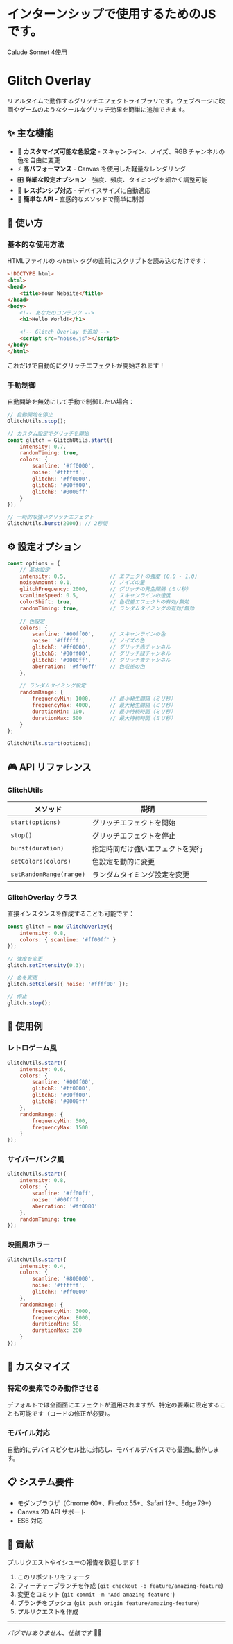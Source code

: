 # インターンシップで使用するためのJSです。
Calude Sonnet 4使用
# Glitch Overlay

リアルタイムで動作するグリッチエフェクトライブラリです。ウェブページに映画やゲームのようなクールなグリッチ効果を簡単に追加できます。

## ✨ 主な機能

- 🎨 **カスタマイズ可能な色設定** - スキャンライン、ノイズ、RGB チャンネルの色を自由に変更
- ⚡ **高パフォーマンス** - Canvas を使用した軽量なレンダリング
- 🎛️ **詳細な設定オプション** - 強度、頻度、タイミングを細かく調整可能
- 📱 **レスポンシブ対応** - デバイスサイズに自動適応
- 🔧 **簡単な API** - 直感的なメソッドで簡単に制御

## 🚀 使い方

### 基本的な使用方法

HTMLファイルの `</html>` タグの直前にスクリプトを読み込むだけです：

```html
<!DOCTYPE html>
<html>
<head>
    <title>Your Website</title>
</head>
<body>
    <!-- あなたのコンテンツ -->
    <h1>Hello World!</h1>
    
    <!-- Glitch Overlay を追加 -->
    <script src="noise.js"></script>
</body>
</html>
```

これだけで自動的にグリッチエフェクトが開始されます！

### 手動制御

自動開始を無効にして手動で制御したい場合：

```javascript
// 自動開始を停止
GlitchUtils.stop();

// カスタム設定でグリッチを開始
const glitch = GlitchUtils.start({
    intensity: 0.7,
    randomTiming: true,
    colors: {
        scanline: '#ff0000',
        noise: '#ffffff',
        glitchR: '#ff0000',
        glitchG: '#00ff00',
        glitchB: '#0000ff'
    }
});

// 一時的な強いグリッチエフェクト
GlitchUtils.burst(2000); // 2秒間
```

## ⚙️ 設定オプション

```javascript
const options = {
    // 基本設定
    intensity: 0.5,              // エフェクトの強度 (0.0 - 1.0)
    noiseAmount: 0.1,            // ノイズの量
    glitchFrequency: 2000,       // グリッチの発生間隔（ミリ秒）
    scanlineSpeed: 0.5,          // スキャンラインの速度
    colorShift: true,            // 色収差エフェクトの有効/無効
    randomTiming: true,          // ランダムタイミングの有効/無効
    
    // 色設定
    colors: {
        scanline: '#00ff00',     // スキャンラインの色
        noise: '#ffffff',        // ノイズの色
        glitchR: '#ff0000',      // グリッチ赤チャンネル
        glitchG: '#00ff00',      // グリッチ緑チャンネル
        glitchB: '#0000ff',      // グリッチ青チャンネル
        aberration: '#ff00ff'    // 色収差の色
    },
    
    // ランダムタイミング設定
    randomRange: {
        frequencyMin: 1000,      // 最小発生間隔（ミリ秒）
        frequencyMax: 4000,      // 最大発生間隔（ミリ秒）
        durationMin: 100,        // 最小持続時間（ミリ秒）
        durationMax: 500         // 最大持続時間（ミリ秒）
    }
};

GlitchUtils.start(options);
```

## 🎮 API リファレンス

### GlitchUtils

| メソッド | 説明 |
|---------|------|
| `start(options)` | グリッチエフェクトを開始 |
| `stop()` | グリッチエフェクトを停止 |
| `burst(duration)` | 指定時間だけ強いエフェクトを実行 |
| `setColors(colors)` | 色設定を動的に変更 |
| `setRandomRange(range)` | ランダムタイミング設定を変更 |

### GlitchOverlay クラス

直接インスタンスを作成することも可能です：

```javascript
const glitch = new GlitchOverlay({
    intensity: 0.8,
    colors: { scanline: '#ff00ff' }
});

// 強度を変更
glitch.setIntensity(0.3);

// 色を変更
glitch.setColors({ noise: '#ffff00' });

// 停止
glitch.stop();
```

## 🎨 使用例

### レトロゲーム風

```javascript
GlitchUtils.start({
    intensity: 0.6,
    colors: {
        scanline: '#00ff00',
        glitchR: '#ff0000',
        glitchG: '#00ff00',
        glitchB: '#0000ff'
    },
    randomRange: {
        frequencyMin: 500,
        frequencyMax: 1500
    }
});
```

### サイバーパンク風

```javascript
GlitchUtils.start({
    intensity: 0.8,
    colors: {
        scanline: '#ff00ff',
        noise: '#00ffff',
        aberration: '#ff0080'
    },
    randomTiming: true
});
```

### 映画風ホラー

```javascript
GlitchUtils.start({
    intensity: 0.4,
    colors: {
        scanline: '#800000',
        noise: '#ffffff',
        glitchR: '#ff0000'
    },
    randomRange: {
        frequencyMin: 3000,
        frequencyMax: 8000,
        durationMin: 50,
        durationMax: 200
    }
});
```

## 🔧 カスタマイズ

### 特定の要素でのみ動作させる

デフォルトでは全画面にエフェクトが適用されますが、特定の要素に限定することも可能です（コードの修正が必要）。

### モバイル対応

自動的にデバイスピクセル比に対応し、モバイルデバイスでも最適に動作します。

## 📋 システム要件

- モダンブラウザ（Chrome 60+、Firefox 55+、Safari 12+、Edge 79+）
- Canvas 2D API サポート
- ES6 対応

## 🤝 貢献

プルリクエストやイシューの報告を歓迎します！

1. このリポジトリをフォーク
2. フィーチャーブランチを作成 (`git checkout -b feature/amazing-feature`)
3. 変更をコミット (`git commit -m 'Add amazing feature'`)
4. ブランチをプッシュ (`git push origin feature/amazing-feature`)
5. プルリクエストを作成

---

*バグではありません、仕様です* 🐛✨
